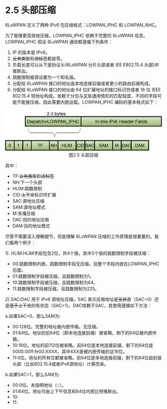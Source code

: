 # 2.5 头部压缩
6LoWPAN 定义了两种 IPv6 包压缩格式：LOWPAN_IPHC 和 LOWPAN_NHC。

为了能够更高效地压缩，LOWPAN_IPHC 依赖于完整的 6LoWPAN 信息。LOWPAN_IPHC 假设 6LoWPAN 通信都遵循下列条件：
1. IP 的版本是 IPv6。
2. ~~业务类型~~和~~流标签~~都是零。
3. 负载长度可以从下层协议头(6LoWPAN 分片头部或者 IEE E802.15.4 头部)中推断出。
4. 跳数限制被源设置为一个知名值。
5. 分配给 6LoWPAN 接口的地址由本地连接前缀或者更小的路由前缀构成。
6. 分配给 6LoWPAN 接口的地址由 64 位扩展地址的接口标识符或者 16 位 IEEE 802.15.4 短地址构成。依赖于分包与这些通用情形的匹配程度，不同的字段可能不能被压缩，因此需要内嵌运载。LOWPAN_IPHC 编码的基本格式如下：

<center><img src="/images/iot_in_five_days/2/image005.png" /></center>
<center>图2.5 头部压缩</center>

其中：
* TF:~~业务类型~~和~~流标签~~
* NH:下一个头部
* HLIM:跳数限制
* CID:~~上下文~~标识符扩展
* SAC:源地址压缩
* SAM:源地址模式
* M:多播压缩
* DAC:目的地址压缩
* DAM:目的地址模式

尽管不需要深入理解细节，但是理解 6LoWPAN 压缩的工作原理是很重要的。我们看两个例子：

1). HLIM:HLIM字段包含2位，共4个值，其中3个值的跳数限制字段被压缩：
* 00:跳数限制内嵌。跳数限制字段无压缩，且整个字段内嵌在LOWPAN_IPHC后面。
* 01:跳数限制字段被压缩，且跳数限制为1。
* 10:跳数限制字段被压缩，且跳数限制为64。
* 11:跳数限制字段被压缩，且跳数限制为225。

2).SAC/DAC 用于 IPv6 源地址压缩。SAC 表示压缩地址是~~无状态~~（SAC=0）还是~~基于上下文~~的有状态（SAC=1）。DAC依赖于SAC，其使用遵循如下方法：

a.如果SAC=0，那么SAM为:
* 00:128位。完整的地址被内嵌传输。无压缩。
* 01:64位。地址的前64位（即本地连接前缀）被省略。剩下的64位被内嵌传输。
* 10:16位。地址的前112位被省略。前64位是本地连接前缀，剩下的64位是 0000:00ff:fe00:XXXX，其中XXX是被内嵌传输的这16位。
* 11:0位。地址的所有位都被省略。前64位是本地连接前缀，剩下的64位由封装头部（比如802.15.4或者iPv6源地址）计算而来。

b.如果SAC=1，那么SAM为:
* 00:0位。未指明地址（::）。
* 01:64位。地址可由上下午信息和64位内嵌比特推断出。
* 10:
* 11:

